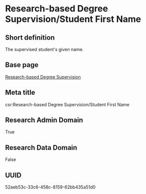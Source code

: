 # Research-based Degree Supervision/Student First Name
## Short definition
The supervised student's given name.
## Base page
[Research-based Degree Supervision](../../Objects/Research-based%20Degree%20Supervision.md)
## Meta title
csr:Research-based Degree Supervision/Student First Name
## Research Admin Domain
True
## Research Data Domain
False
## UUID
52aeb53c-33c6-458c-8159-62bb435a51d0
